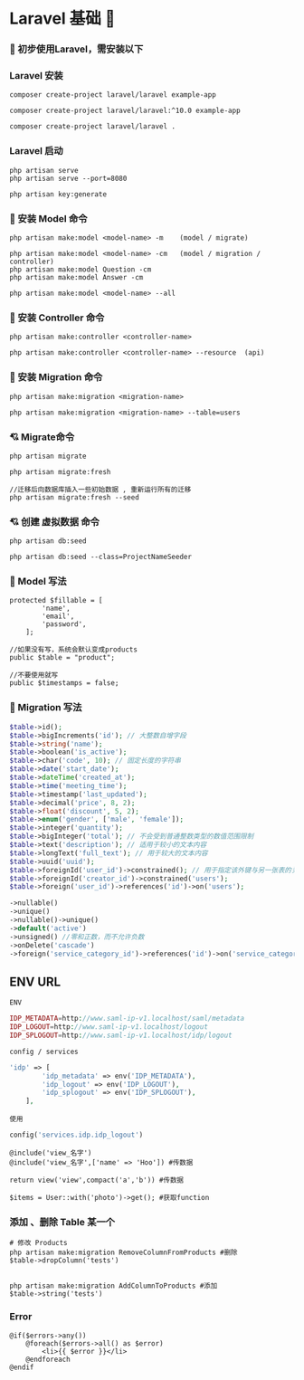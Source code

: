 # Laravel 基础 👻

### 🌂 初步使用Laravel，需安装以下

[Node.js 安装]: https://nodejs.org/en/download/
[PHPStorm 安装]: https://www.jetbrains.com/phpstorm/download/#section=windows
[PHPStorm 免费激活码]: https://www.ajihuo.com/
[Postman 安装]: https://www.postman.com/downloads/
[xampp 安装]: https://www.apachefriends.org/download.html
[Laragon 安装]: https://laragon.org/download/index.html
[Laragon 安装步骤或者解决方法]: https://www.kreaweb.be/laragon-add-phpmyadmin/

### Laravel 安装

```
composer create-project laravel/laravel example-app
```

```
composer create-project laravel/laravel:^10.0 example-app
```

```
composer create-project laravel/laravel .
```

### Laravel 启动

```
php artisan serve
php artisan serve --port=8080
```

```
php artisan key:generate
```



### 🎲 安装 Model 命令

```
php artisan make:model <model-name> -m    (model / migrate)

php artisan make:model <model-name> -cm   (model / migration / controller)
php artisan make:model Question -cm
php artisan make:model Answer -cm

php artisan make:model <model-name> --all
```
### 🎲 安装 Controller 命令

```
php artisan make:controller <controller-name>

php artisan make:controller <controller-name> --resource  (api)
```
### 🎲 安装 Migration 命令

```
php artisan make:migration <migration-name>

php artisan make:migration <migration-name> --table=users
```
### 💘 Migrate命令

```
php artisan migrate

php artisan migrate:fresh

//迁移后向数据库插入一些初始数据 , 重新运行所有的迁移
php artisan migrate:fresh --seed
```
### 💘 创建 虚拟数据 命令

```
php artisan db:seed

php artisan db:seed --class=ProjectNameSeeder
```

### 🍂 Model 写法

```
protected $fillable = [
        'name',
        'email',
        'password',
    ];
    
//如果没有写，系统会默认变成products
public $table = "product";
    
//不要使用就写
public $timestamps = false;
```

### 🍂 Migration 写法

```php
$table->id();
$table->bigIncrements('id'); // 大整数自增字段
$table->string('name');
$table->boolean('is_active');
$table->char('code', 10); // 固定长度的字符串
$table->date('start_date');
$table->dateTime('created_at');
$table->time('meeting_time');
$table->timestamp('last_updated');
$table->decimal('price', 8, 2);
$table->float('discount', 5, 2);
$table->enum('gender', ['male', 'female']);
$table->integer('quantity');
$table->bigInteger('total'); // 不会受到普通整数类型的数值范围限制
$table->text('description'); // 适用于较小的文本内容
$table->longText('full_text'); // 用于较大的文本内容
$table->uuid('uuid');
$table->foreignId('user_id')->constrained(); // 用于指定该外键与另一张表的关联关系。
$table->foreignId('creator_id')->constrained('users');
$table->foreign('user_id')->references('id')->on('users');

->nullable()
->unique()
->nullable()->unique()
->default('active')
->unsigned() //零和正数，而不允许负数
->onDelete('cascade')
->foreign('service_category_id')->references('id')->on('service_categories')->onDelete('cascade')

```



## ENV URL

`ENV`

```php
IDP_METADATA=http://www.saml-ip-v1.localhost/saml/metadata
IDP_LOGOUT=http://www.saml-ip-v1.localhost/logout
IDP_SPLOGOUT=http://www.saml-ip-v1.localhost/idp/logout
```

`config / services`

```php
'idp' => [
        'idp_metadata' => env('IDP_METADATA'),
        'idp_logout' => env('IDP_LOGOUT'),
        'idp_splogout' => env('IDP_SPLOGOUT'),
    ],
```

`使用`

```php
config('services.idp.idp_logout')
```



```
@include('view_名字')
@include('view_名字',['name' => 'Hoo']) #传数据

return view('view',compact('a','b')) #传数据

$items = User::with('photo')->get(); #获取function
```

### 添加 、删除  Table  某一个

```
# 修改 Products
php artisan make:migration RemoveColumnFromProducts #删除
$table->dropColumn('tests')


php artisan make:migration AddColumnToProducts #添加
$table->string('tests')
```

### Error

```
@if($errors->any())
	@foreach($errors->all() as $error)
		<li>{{ $error }}</li>
	@endforeach
@endif
```







